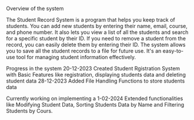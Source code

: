 Overview of the system

The Student Record System is a program that helps you keep track of students. You can add new students by entering their name, email, course, and phone number. It also lets you view a list of all the students and search for a specific student by their ID. If you need to remove a student from the record, you can easily delete them by entering their ID. The system allows you to save all the student records to a file for future use. It's an easy-to-use tool for managing student information effectively.

Progress in the system
20-12-2023 Created Student Rgistration System with Basic Features like registration, displaying students data and deleting student data
28-12-2023 Added File Handling Functions to store students data

Currently working on implementing a 1-02-2024 Extended functionalities like Modifying Student Data, Sorting Students Data by Name and Filtering Students by Cours.
